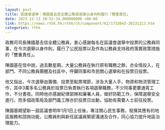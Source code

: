 ```yaml
---
layout: post
title: 區議會選舉｜陳國基去信全體公務員感謝以身作則履行「雙重責任」
date: 2023-12-13 10:52:34.000000000 +08:00
link: https://news.rthk.hk/rthk/ch/component/k2/1732043-20231213.htm
categories: rthk
---
```


政務司司長陳國基去信全體公務員，衷心感謝每名在區議會選舉中投票的公務員同事，在今次選舉以身作則，履行了公民投票以及作為公務員支持政府落實政策措施的「雙重責任」。

陳國基在信中說，過去數星期，大量公務員在執行原有職務之餘，亦全情投入，在部門、不同公務員團體及社區中，呼籲同事和市民關心選舉和在投票日投票。

他又指出，今次選舉由籌備、投票至點票環節，涉及大量人手、物資和物流管理工作，其中3萬多名公務員於投票日負責執行各項選舉職務，不少同事更要通宵工作，不分晝夜。同時他亦感謝紀律部隊和廉署人員，做好防範工作，保障選舉安全進行。而多個政策局及部門義工隊亦於投票日出動，協助有需要人士前往投票。

陳國基期望新一屆區議會明年1月1日上任後，專注關心民生事務，發揮其應有的地區服務和諮詢功能，公務員則與新任區議員緊密溝通及合作，同心協力提升地區治理能力。
